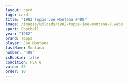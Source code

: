 ```yaml
---
layout: card
tags: card
title: "1982 Topps Joe Montana #488"
image: /images/uploads/1982-topps-joe-montana-8.webp
sport: Football
year: "1982"
brand: Topps
player: Joe Montana
lastName: Montana
number: "488"
isRookie: false
condition: PSA 8
value: 35
order: 10
---
```

